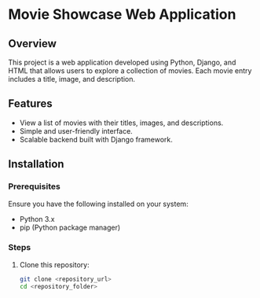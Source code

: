# Movie Showcase Web Application

## Overview
This project is a web application developed using Python, Django, and HTML that allows users to explore a collection of movies. Each movie entry includes a title, image, and description.

## Features
- View a list of movies with their titles, images, and descriptions.
- Simple and user-friendly interface.
- Scalable backend built with Django framework.

## Installation

### Prerequisites
Ensure you have the following installed on your system:
- Python 3.x
- pip (Python package manager)

### Steps
1. Clone this repository:
   ```bash
   git clone <repository_url>
   cd <repository_folder>
